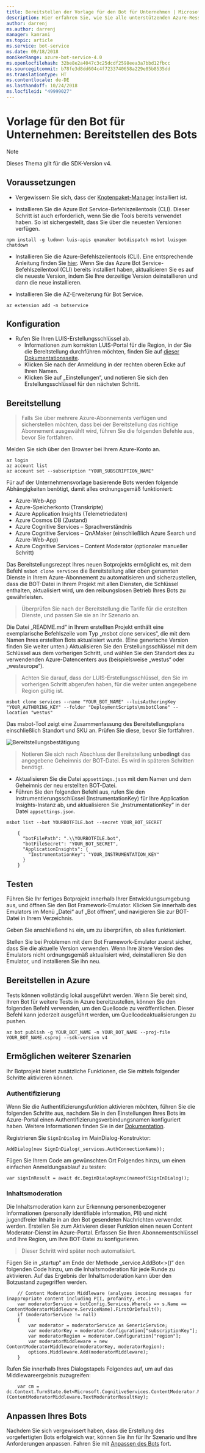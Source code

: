 ```yaml
---
title: Bereitstellen der Vorlage für den Bot für Unternehmen | Microsoft-Dokumentation
description: Hier erfahren Sie, wie Sie alle unterstützenden Azure-Ressourcen für Ihren Bot für Unternehmen bereitstellen.
author: darrenj
ms.author: darrenj
manager: kamrani
ms.topic: article
ms.service: bot-service
ms.date: 09/18/2018
monikerRange: azure-bot-service-4.0
ms.openlocfilehash: 32be8e2a4047c3c25dcdf2598eea3a7bbd12fbcc
ms.sourcegitcommit: b78fe3d8dd604c4f7233740658a229e85b8535dd
ms.translationtype: HT
ms.contentlocale: de-DE
ms.lasthandoff: 10/24/2018
ms.locfileid: "49999027"
---
```

# <a name="enterprise-bot-template---deploying-your-bot"></a>Vorlage für den Bot für Unternehmen: Bereitstellen des Bots

> [!NOTE]
> Dieses Thema gilt für die SDK-Version v4. 

## <a name="prerequisites"></a>Voraussetzungen

- Vergewissern Sie sich, dass der [Knotenpaket-Manager](https://nodejs.org/en/) installiert ist.

- Installieren Sie die Azure Bot Service-Befehlszeilentools (CLI). Dieser Schritt ist auch erforderlich, wenn Sie die Tools bereits verwendet haben. So ist sichergestellt, dass Sie über die neuesten Versionen verfügen.

```shell
npm install -g ludown luis-apis qnamaker botdispatch msbot luisgen chatdown
```

- Installieren Sie die Azure-Befehlszeilentools (CLI). Eine entsprechende Anleitung finden Sie [hier](https://docs.microsoft.com/en-us/cli/azure/install-azure-cli-windows?view=azure-cli-latest). Wenn Sie das Azure Bot Service-Befehlszeilentool (CLI) bereits installiert haben, aktualisieren Sie es auf die neueste Version, indem Sie Ihre derzeitige Version deinstallieren und dann die neue installieren.

- Installieren Sie die AZ-Erweiterung für Bot Service.
```shell
az extension add -n botservice
```

## <a name="configuration"></a>Konfiguration

- Rufen Sie Ihren LUIS-Erstellungsschlüssel ab.
   - Informationen zum korrekten LUIS-Portal für die Region, in der Sie die Bereitstellung durchführen möchten, finden Sie auf [dieser Dokumentationsseite](https://docs.microsoft.com/en-us/azure/cognitive-services/luis/luis-reference-regions). 
   - Klicken Sie nach der Anmeldung in der rechten oberen Ecke auf Ihren Namen.
   - Klicken Sie auf „Einstellungen“, und notieren Sie sich den Erstellungsschlüssel für den nächsten Schritt.

## <a name="deployment"></a>Bereitstellung

>Falls Sie über mehrere Azure-Abonnements verfügen und sicherstellen möchten, dass bei der Bereitstellung das richtige Abonnement ausgewählt wird, führen Sie die folgenden Befehle aus, bevor Sie fortfahren.

 Melden Sie sich über den Browser bei Ihrem Azure-Konto an.
```shell
az login
az account list
az account set --subscription "YOUR_SUBSCRIPTION_NAME"
```

Für auf der Unternehmensvorlage basierende Bots werden folgende Abhängigkeiten benötigt, damit alles ordnungsgemäß funktioniert:
- Azure-Web-App
- Azure-Speicherkonto (Transkripte)
- Azure Application Insights (Telemetriedaten)
- Azure Cosmos DB (Zustand)
- Azure Cognitive Services – Sprachverständnis
- Azure Cognitive Services – QnAMaker (einschließlich Azure Search und Azure-Web-App)
- Azure Cognitive Services – Content Moderator (optionaler manueller Schritt)

Das Bereitstellungsrezept Ihres neuen Botprojekts ermöglicht es, mit dem Befehl `msbot clone services` die Bereitstellung aller oben genannten Dienste in Ihrem Azure-Abonnement zu automatisieren und sicherzustellen, dass die BOT-Datei in Ihrem Projekt mit allen Diensten, die Schlüssel enthalten, aktualisiert wird, um den reibungslosen Betrieb Ihres Bots zu gewährleisten.

> Überprüfen Sie nach der Bereitstellung die Tarife für die erstellten Dienste, und passen Sie sie an Ihr Szenario an.

Die Datei „README.md“ in Ihrem erstellten Projekt enthält eine exemplarische Befehlszeile vom Typ „msbot clone services“, die mit dem Namen Ihres erstellten Bots aktualisiert wurde. (Eine generische Version finden Sie weiter unten.) Aktualisieren Sie den Erstellungsschlüssel mit dem Schlüssel aus dem vorherigen Schritt, und wählen Sie den Standort des zu verwendenden Azure-Datencenters aus (beispielsweise „westus“ oder „westeurope“).

> Achten Sie darauf, dass der LUIS-Erstellungsschlüssel, den Sie im vorherigen Schritt abgerufen haben, für die weiter unten angegebene Region gültig ist.

```shell
msbot clone services --name "YOUR_BOT_NAME" --luisAuthoringKey "YOUR_AUTHORING_KEY" --folder "DeploymentScripts\msbotClone" --location "westus"
```

Das msbot-Tool zeigt eine Zusammenfassung des Bereitstellungsplans einschließlich Standort und SKU an. Prüfen Sie diese, bevor Sie fortfahren.

![Bereitstellungsbestätigung](./media/enterprise-template/EnterpriseBot-ConfirmDeployment.png)

>Notieren Sie sich nach Abschluss der Bereitstellung **unbedingt** das angegebene Geheimnis der BOT-Datei. Es wird in späteren Schritten benötigt.

- Aktualisieren Sie die Datei `appsettings.json` mit dem Namen und dem Geheimnis der neu erstellten BOT-Datei.
- Führen Sie den folgenden Befehl aus, rufen Sie den Instrumentierungsschlüssel (InstrumentationKey) für Ihre Application Insights-Instanz ab, und aktualisieren Sie „InstrumentationKey“ in der Datei `appsettings.json`.

`msbot list --bot YOURBOTFILE.bot --secret YOUR_BOT_SECRET`

        {
          "botFilePath": ".\\YOURBOTFILE.bot",
          "botFileSecret": "YOUR_BOT_SECRET",
          "ApplicationInsights": {
            "InstrumentationKey": "YOUR_INSTRUMENTATION_KEY"
          }
        }

## <a name="testing"></a>Testen

Führen Sie Ihr fertiges Botprojekt innerhalb Ihrer Entwicklungsumgebung aus, und öffnen Sie den Bot Framework-Emulator. Klicken Sie innerhalb des Emulators im Menü „Datei“ auf „Bot öffnen“, und navigieren Sie zur BOT-Datei in Ihrem Verzeichnis.

Geben Sie anschließend ```hi``` ein, um zu überprüfen, ob alles funktioniert.

Stellen Sie bei Problemen mit dem Bot Framework-Emulator zuerst sicher, dass Sie die aktuelle Version verwenden. Wenn Ihre ältere Version des Emulators nicht ordnungsgemäß aktualisiert wird, deinstallieren Sie den Emulator, und installieren Sie ihn neu.

## <a name="deploy-to-azure"></a>Bereitstellen in Azure

Tests können vollständig lokal ausgeführt werden. Wenn Sie bereit sind, Ihren Bot für weitere Tests in Azure bereitzustellen, können Sie den folgenden Befehl verwenden, um den Quellcode zu veröffentlichen. Dieser Befehl kann jederzeit ausgeführt werden, um Quellcodeaktualisierungen zu pushen.

```shell
az bot publish -g YOUR_BOT_NAME -n YOUR_BOT_NAME --proj-file YOUR_BOT_NAME.csproj --sdk-version v4
```

## <a name="enabling-more-scenarios"></a>Ermöglichen weiterer Szenarien

Ihr Botprojekt bietet zusätzliche Funktionen, die Sie mittels folgender Schritte aktivieren können.

### <a name="authentication"></a>Authentifizierung

Wenn Sie die Authentifizierungsfunktion aktivieren möchten, führen Sie die folgenden Schritte aus, nachdem Sie in den Einstellungen Ihres Bots im Azure-Portal einen Authentifizierungsverbindungsnamen konfiguriert haben. Weitere Informationen finden Sie in der [Dokumentation](https://docs.microsoft.com/en-us/azure/bot-service/bot-builder-tutorial-authentication?view=azure-bot-service-3.0).

Registrieren Sie `SignInDialog` im MainDialog-Konstruktor:
    
`AddDialog(new SignInDialog(_services.AuthConnectionName));`

Fügen Sie Ihrem Code am gewünschten Ort Folgendes hinzu, um einen einfachen Anmeldungsablauf zu testen:
    
`var signInResult = await dc.BeginDialogAsync(nameof(SignInDialog));`

### <a name="content-moderation"></a>Inhaltsmoderation

Die Inhaltsmoderation kann zur Erkennung personenbezogener Informationen (personally identifiable information, PII) und nicht jugendfreier Inhalte in an den Bot gesendeten Nachrichten verwendet werden. Erstellen Sie zum Aktivieren dieser Funktion einen neuen Content Moderator-Dienst im Azure-Portal. Erfassen Sie Ihren Abonnementschlüssel und Ihre Region, um Ihre BOT-Datei zu konfigurieren. 

> Dieser Schritt wird später noch automatisiert.

Fügen Sie in „startup“ am Ende der Methode „service.AddBot<>()“ den folgenden Code hinzu, um die Inhaltsmoderation für jede Runde zu aktivieren. Auf das Ergebnis der Inhaltsmoderation kann über den Botzustand zugegriffen werden. 
    
```
    // Content Moderation Middleware (analyzes incoming messages for inappropriate content including PII, profanity, etc.)
    var moderatorService = botConfig.Services.Where(s => s.Name == ContentModeratorMiddleware.ServiceName).FirstOrDefault();
    if (moderatorService != null)
    {
        var moderator = moderatorService as GenericService;
        var moderatorKey = moderator.Configuration["subscriptionKey"];
        var moderatorRegion = moderator.Configuration["region"];
        var moderatorMiddleware = new ContentModeratorMiddleware(moderatorKey, moderatorRegion);
        options.Middleware.Add(moderatorMiddleware);
    }
```
Rufen Sie innerhalb Ihres Dialogstapels Folgendes auf, um auf das Middlewareergebnis zuzugreifen:
```     
    var cm = dc.Context.TurnState.Get<Microsoft.CognitiveServices.ContentModerator.Models.Screen>(ContentModeratorMiddleware.TextModeratorResultKey);
```

## <a name="customize-your-bot"></a>Anpassen Ihres Bots

Nachdem Sie sich vergewissert haben, dass die Erstellung des vorgefertigten Bots erfolgreich war, können Sie ihn für Ihr Szenario und Ihre Anforderungen anpassen. Fahren Sie mit [Anpassen des Bots](bot-builder-enterprise-template-customize.md) fort.
